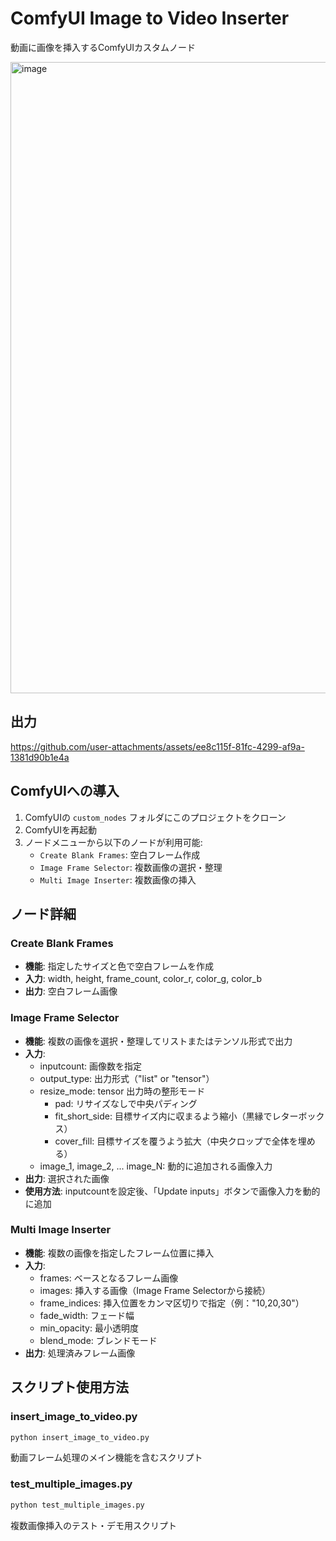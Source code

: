 # ComfyUI Image to Video Inserter

動画に画像を挿入するComfyUIカスタムノード

<img width="1652" height="1010" alt="image" src="https://github.com/user-attachments/assets/953c5794-40af-4b71-bc56-7b5dc157219a" />

## 出力

https://github.com/user-attachments/assets/ee8c115f-81fc-4299-af9a-1381d90b1e4a

## ComfyUIへの導入

1. ComfyUIの `custom_nodes` フォルダにこのプロジェクトをクローン
2. ComfyUIを再起動
3. ノードメニューから以下のノードが利用可能:
   - `Create Blank Frames`: 空白フレーム作成
   - `Image Frame Selector`: 複数画像の選択・整理
   - `Multi Image Inserter`: 複数画像の挿入

## ノード詳細

### Create Blank Frames
- **機能**: 指定したサイズと色で空白フレームを作成
- **入力**: width, height, frame_count, color_r, color_g, color_b
- **出力**: 空白フレーム画像

### Image Frame Selector
- **機能**: 複数の画像を選択・整理してリストまたはテンソル形式で出力
- **入力**: 
  - inputcount: 画像数を指定
  - output_type: 出力形式（"list" or "tensor"）
  - resize_mode: tensor 出力時の整形モード
    - pad: リサイズなしで中央パディング
    - fit_short_side: 目標サイズ内に収まるよう縮小（黒縁でレターボックス）
    - cover_fill: 目標サイズを覆うよう拡大（中央クロップで全体を埋める）
  - image_1, image_2, ... image_N: 動的に追加される画像入力
- **出力**: 選択された画像
- **使用方法**: inputcountを設定後、「Update inputs」ボタンで画像入力を動的に追加

### Multi Image Inserter  
- **機能**: 複数の画像を指定したフレーム位置に挿入
- **入力**:
  - frames: ベースとなるフレーム画像
  - images: 挿入する画像（Image Frame Selectorから接続）
  - frame_indices: 挿入位置をカンマ区切りで指定（例："10,20,30"）
  - fade_width: フェード幅
  - min_opacity: 最小透明度
  - blend_mode: ブレンドモード
- **出力**: 処理済みフレーム画像

## スクリプト使用方法

### insert_image_to_video.py
```bash
python insert_image_to_video.py
```
動画フレーム処理のメイン機能を含むスクリプト

### test_multiple_images.py
```bash
python test_multiple_images.py
```
複数画像挿入のテスト・デモ用スクリプト
